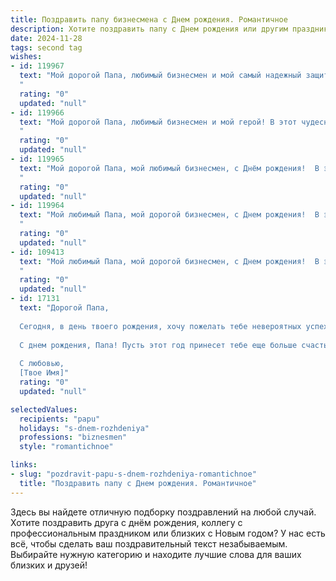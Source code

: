 ```yaml
---
title: Поздравить папу бизнесмена c Днем рождения. Романтичное
description: Хотите поздравить папу c Днем рождения или другим праздником? Наш ИИ создаст незабываемое поздравление, а вы обязательно выделитесь среди других.  
date: 2024-11-28
tags: second tag
wishes:
- id: 119967
  text: "Мой дорогой Папа, любимый бизнесмен и мой самый надежный защитник! Сегодня, в этот чудесный день твоего рождения, я хочу сказать тебе слова, которые идут от самого сердца. Твоя целеустремленность и сила духа всегда восхищали меня, а твоя любовь и забота – это тот бесценный дар, который согревает мою душу.  Пусть каждый твой день будет наполнен счастьем, успехом и любовью, а все твои мечты непременно сбудутся. С днем рождения, мой дорогой! Я бесконечно люблю тебя!
  "
  rating: "0"
  updated: "null"
- id: 119966
  text: "Мой дорогой Папа, любимый бизнесмен и мой герой! В этот чудесный день рождения я хочу сказать тебе, как сильно я тебя люблю. Твоя целеустремлённость и сила духа всегда вдохновляли меня, а твоя забота и нежность согревали моё сердце.  Пусть этот день будет наполнен радостью, любовью и счастьем, пусть все твои мечты сбудутся, а каждый новый день будет ярче прежнего. Спасибо тебе за всё! С днём рождения!
  "
  rating: "0"
  updated: "null"
- id: 119965
  text: "Мой дорогой Папа, мой любимый бизнесмен, с Днём рождения!  В этот день, наполненный светом и радостью, я хочу выразить тебе свою бесконечную любовь и признательность.  Твоя целеустремлённость и сила духа вдохновляют меня, а твоя нежность и забота согревают моё сердце.  Пусть этот год будет полон новых свершений, ярких эмоций и счастливых моментов, которые мы проведем вместе. Я люблю тебя больше всего на свете!
  "
  rating: "0"
  updated: "null"
- id: 119964
  text: "Мой любимый Папа, мой дорогой бизнесмен, с Днем рождения!  В этот день, когда солнце светит особенно ярко, а небо кажется бездонным, как и моя любовь к тебе, я хочу сказать тебе спасибо за все. За твою силу, за твою мудрость, за твою нежность, которую ты так умело скрываешь под строгой маской делового человека.  Ты – мой защитник, моя опора, мой самый надежный друг.  Пусть этот год принесет тебе только радость, успех и бесконечное счастье.  Я люблю тебя больше всего на свете!
  "
  rating: "0"
  updated: "null"
- id: 109413
  text: "Мой любимый Папа, мой дорогой бизнесмен, с Днем рождения!  В этот день я хочу сказать тебе спасибо за твою невероятную силу, целеустремленность и тёплое сердце, которое всегда готово согреть.  Твоя любовь – это маяк, освещающий мой путь, твоя поддержка – нерушимая крепость.  Пусть этот год принесет тебе столько же радости и счастья, сколько ты приносишь нам.  Я люблю тебя больше всего на свете!
  "
  rating: "0"
  updated: "null"
- id: 17131
  text: "Дорогой Папа,
  
  Сегодня, в день твоего рождения, хочу пожелать тебе невероятных успехов в бизнесе, который ты так усердно строишь. Пусть каждый твой день будет наполнен радостью и любовью, а мечты станут реальностью. Ты всегда был для меня примером силы и мудрости, и я благодарна за твою поддержку и заботу.
  
  С днем рождения, Папа! Пусть этот год принесет тебе еще больше счастья и благополучия. Ты заслуживаешь всего самого лучшего!
  
  С любовью,
  [Твое Имя]"
  rating: "0"
  updated: "null"

selectedValues:
  recipients: "papu"
  holidays: "s-dnem-rozhdeniya"
  professions: "biznesmen"
  style: "romantichnoe"

links:
- slug: "pozdravit-papu-s-dnem-rozhdeniya-romantichnoe"
  title: "Поздравить папу c Днем рождения. Романтичное"
---
```


Здесь вы найдете отличную подборку поздравлений на любой случай.
Хотите поздравить друга с днём рождения, коллегу с профессиональным праздником или близких с Новым годом? У нас есть всё, чтобы сделать ваш поздравительный текст незабываемым. Выбирайте нужную категорию и находите лучшие слова для ваших близких и друзей!
